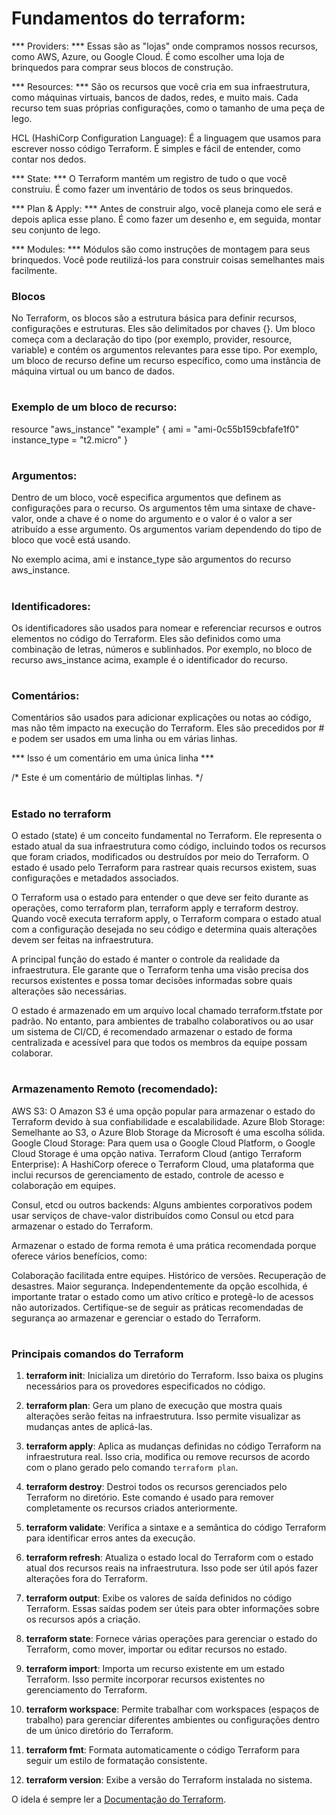 # Fundamentos do terraform:

*** Providers: *** Essas são as "lojas" onde compramos nossos recursos, como AWS, Azure, ou Google Cloud. É como escolher uma loja de brinquedos para comprar seus blocos de construção.

*** Resources: *** São os recursos que você cria em sua infraestrutura, como máquinas virtuais, bancos de dados, redes, e muito mais. Cada recurso tem suas próprias configurações, como o tamanho de uma peça de lego.

HCL (HashiCorp Configuration Language): É a linguagem que usamos para escrever nosso código Terraform. É simples e fácil de entender, como contar nos dedos.

*** State: *** O Terraform mantém um registro de tudo o que você construiu. É como fazer um inventário de todos os seus brinquedos.

*** Plan & Apply: *** Antes de construir algo, você planeja como ele será e depois aplica esse plano. É como fazer um desenho e, em seguida, montar seu conjunto de lego.

*** Modules: *** Módulos são como instruções de montagem para seus brinquedos. Você pode reutilizá-los para construir coisas semelhantes mais facilmente.


### Blocos
No Terraform, os blocos são a estrutura básica para definir recursos, configurações e estruturas. Eles são delimitados por chaves {}. Um bloco começa com a declaração do tipo (por exemplo, provider, resource, variable) e contém os argumentos relevantes para esse tipo. Por exemplo, um bloco de recurso define um recurso específico, como uma instância de máquina virtual ou um banco de dados.

#
### Exemplo de um bloco de recurso:

resource "aws_instance" "example" {
   ami = "ami-0c55b159cbfafe1f0"
      instance_type = "t2.micro"
}
#


### Argumentos:
Dentro de um bloco, você especifica argumentos que definem as configurações para o recurso. Os argumentos têm uma sintaxe de chave-valor, onde a chave é o nome do argumento e o valor é o valor a ser atribuído a esse argumento. Os argumentos variam dependendo do tipo de bloco que você está usando.

No exemplo acima, ami e instance_type são argumentos do recurso aws_instance.

#

### Identificadores:
Os identificadores são usados para nomear e referenciar recursos e outros elementos no código do Terraform. Eles são definidos como uma combinação de letras, números e sublinhados. Por exemplo, no bloco de recurso aws_instance acima, example é o identificador do recurso.

#
### Comentários:

Comentários são usados para adicionar explicações ou notas ao código, mas não têm impacto na execução do Terraform. Eles são precedidos por # e podem ser usados em uma linha ou em várias linhas.

*** Isso é um comentário em uma única linha ***

/*
  Este é um comentário
  de múltiplas linhas.
*/



#

### Estado no terraform

O estado (state) é um conceito fundamental no Terraform. Ele representa o estado atual da sua infraestrutura como código, incluindo todos os recursos que foram criados, modificados ou destruídos por meio do Terraform. O estado é usado pelo Terraform para rastrear quais recursos existem, suas configurações e metadados associados.

O Terraform usa o estado para entender o que deve ser feito durante as operações, como terraform plan, terraform apply e terraform destroy. Quando você executa terraform apply, o Terraform compara o estado atual com a configuração desejada no seu código e determina quais alterações devem ser feitas na infraestrutura.

A principal função do estado é manter o controle da realidade da infraestrutura. Ele garante que o Terraform tenha uma visão precisa dos recursos existentes e possa tomar decisões informadas sobre quais alterações são necessárias.

O estado é armazenado em um arquivo local chamado terraform.tfstate por padrão. No entanto, para ambientes de trabalho colaborativos ou ao usar um sistema de CI/CD, é recomendado armazenar o estado de forma centralizada e acessível para que todos os membros da equipe possam colaborar.


#
### Armazenamento Remoto (recomendado): 

AWS S3: O Amazon S3 é uma opção popular para armazenar o estado do Terraform devido à sua confiabilidade e escalabilidade.
Azure Blob Storage: Semelhante ao S3, o Azure Blob Storage da Microsoft é uma escolha sólida.
Google Cloud Storage: Para quem usa o Google Cloud Platform, o Google Cloud Storage é uma opção nativa.
Terraform Cloud (antigo Terraform Enterprise):
A HashiCorp oferece o Terraform Cloud, uma plataforma que inclui recursos de gerenciamento de estado, controle de acesso e colaboração em equipes.

Consul, etcd ou outros backends:
Alguns ambientes corporativos podem usar serviços de chave-valor distribuídos como Consul ou etcd para armazenar o estado do Terraform.

Armazenar o estado de forma remota é uma prática recomendada porque oferece vários benefícios, como:

Colaboração facilitada entre equipes.
Histórico de versões.
Recuperação de desastres.
Maior segurança.
Independentemente da opção escolhida, é importante tratar o estado como um ativo crítico e protegê-lo de acessos não autorizados. Certifique-se de seguir as práticas recomendadas de segurança ao armazenar e gerenciar o estado do Terraform.


#
### Principais comandos do Terraform
1. **terraform init**:
   Inicializa um diretório do Terraform. Isso baixa os plugins necessários para os provedores especificados no código.

2. **terraform plan**:
   Gera um plano de execução que mostra quais alterações serão feitas na infraestrutura. Isso permite visualizar as mudanças antes de aplicá-las.

3. **terraform apply**:
   Aplica as mudanças definidas no código Terraform na infraestrutura real. Isso cria, modifica ou remove recursos de acordo com o plano gerado pelo comando `terraform plan`.

4. **terraform destroy**:
   Destroi todos os recursos gerenciados pelo Terraform no diretório. Este comando é usado para remover completamente os recursos criados anteriormente.

5. **terraform validate**:
   Verifica a sintaxe e a semântica do código Terraform para identificar erros antes da execução.

6. **terraform refresh**:
   Atualiza o estado local do Terraform com o estado atual dos recursos reais na infraestrutura. Isso pode ser útil após fazer alterações fora do Terraform.

7. **terraform output**:
   Exibe os valores de saída definidos no código Terraform. Essas saídas podem ser úteis para obter informações sobre os recursos após a criação.

8. **terraform state**:
   Fornece várias operações para gerenciar o estado do Terraform, como mover, importar ou editar recursos no estado.

9. **terraform import**:
   Importa um recurso existente em um estado Terraform. Isso permite incorporar recursos existentes no gerenciamento do Terraform.

10. **terraform workspace**:
   Permite trabalhar com workspaces (espaços de trabalho) para gerenciar diferentes ambientes ou configurações dentro de um único diretório do Terraform.

11. **terraform fmt**:
   Formata automaticamente o código Terraform para seguir um estilo de formatação consistente.

12. **terraform version**:
   Exibe a versão do Terraform instalada no sistema.

O idela é sempre ler a [Documentação do Terraform](https://www.terraform.io/docs/cli/index.html).